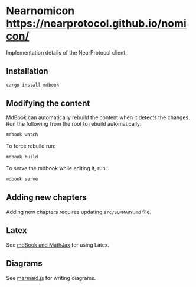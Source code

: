 # Nearnomicon https://nearprotocol.github.io/nomicon/

Implementation details of the NearProtocol client.

## Installation

```sh
cargo install mdbook
```

## Modifying the content

MdBook can automatically rebuild the content when it detects the changes. Run the following from the root to rebuild automatically:

```sh
mdbook watch
```

To force rebuild run:

```sh
mdbook build
```

To serve the mdbook while editing it, run:

```sh
mdbook serve
```

## Adding new chapters
Adding new chapters requires updating `src/SUMMARY.md` file.

## Latex
See [mdBook and MathJax](https://rust-lang-nursery.github.io/mdBook/format/mathjax.html) for using Latex.

## Diagrams
See [mermaid.js](https://github.com/knsv/mermaid) for writing diagrams.

